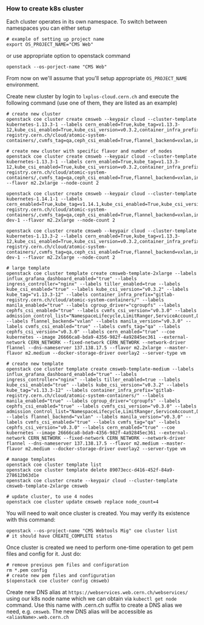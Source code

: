 ### How to create k8s cluster
Each cluster operates in its own namespace. To switch between namespaces you
can either setup
```
# example of setting up project name
export OS_PROJECT_NAME="CMS Web"
```
or use appropriate option to openstack command
```
openstack --os-porject-name "CMS Web"
```
From now on we'll assume that you'll setup appropriate `OS_PROJECT_NAME`
environment.

Create new cluster by login to `lxplus-cloud.cern.ch` and execute the
following command (use one of them, they are listed as an example)

```
# create new cluster
openstack coe cluster create cmsweb --keypair cloud --cluster-template kubernetes-1.13.3-1 --labels cern_enabled=True,kube_tag=v1.13.3-12,kube_csi_enabled=True,kube_csi_version=v0.3.2,container_infra_prefix=gitlab-registry.cern.ch/cloud/atomic-system-containers/,cvmfs_tag=qa,ceph_csi_enabled=True,flannel_backend=vxlan,ingress_controller=nginx,cern_tag=qa,tiller_enabled=true

# create new cluster with specific flavor and number of nodes
openstack coe cluster create cmsweb --keypair cloud --cluster-template kubernetes-1.13.3-1 --labels cern_enabled=True,kube_tag=v1.13.3-12,kube_csi_enabled=True,kube_csi_version=v0.3.2,container_infra_prefix=gitlab-registry.cern.ch/cloud/atomic-system-containers/,cvmfs_tag=qa,ceph_csi_enabled=True,flannel_backend=vxlan,ingress_controller=nginx,cern_tag=qa,tiller_enabled=true --flavor m2.2xlarge --node-count 2

openstack coe cluster create cmsweb --keypair cloud --cluster-template kubernetes-1.14.1-1 --labels cern_enabled=True,kube_tag=v1.14.1,kube_csi_enabled=True,kube_csi_version=v0.3.2,container_infra_prefix=gitlab-registry.cern.ch/cloud/atomic-system-containers/,cvmfs_tag=qa,ceph_csi_enabled=True,flannel_backend=vxlan,ingress_controller=nginx,cern_tag=qa,tiller_enabled=true,manila_enabled=True,manila_version=v0.3.0,heat_container_agent_tag=stein-dev-1 --flavor m2.2xlarge --node-count 2

openstack coe cluster create cmsweb --keypair cloud --cluster-template kubernetes-1.13.3-2 --labels cern_enabled=True,kube_tag=v1.13.3-12,kube_csi_enabled=True,kube_csi_version=v0.3.2,container_infra_prefix=gitlab-registry.cern.ch/cloud/atomic-system-containers/,cvmfs_tag=qa,ceph_csi_enabled=True,flannel_backend=vxlan,ingress_controller=nginx,cern_tag=qa,tiller_enabled=true,manila_enabled=True,manila_version=v0.3.0,heat_container_agent_tag=stein-dev-1 --flavor m2.2xlarge --node-count 2

# large template
openstack coe cluster template create cmsweb-template-2xlarge --labels influx_grafana_dashboard_enabled="true" --labels ingress_controller="nginx" --labels tiller_enabled=true --labels kube_csi_enabled="true" --labels kube_csi_version="v0.3.2" --labels kube_tag="v1.13.3-12" --labels container_infra_prefix="gitlab-registry.cern.ch/cloud/atomic-system-containers/" --labels manila_enabled="true" --labels cgroup_driver="cgroupfs" --labels cephfs_csi_enabled="true" --labels cvmfs_csi_version="v0.3.0" --labels admission_control_list="NamespaceLifecycle,LimitRanger,ServiceAccount,DefaultStorageClass,DefaultTolerationSeconds,MutatingAdmissionWebhook,ValidatingAdmissionWebhook,ResourceQuota,Priority" --labels flannel_backend="vxlan" --labels manila_version="v0.3.0" --labels cvmfs_csi_enabled="true" --labels cvmfs_tag="qa" --labels cephfs_csi_version="v0.3.0" --labels cern_enabled="true" --coe kubernetes --image 26666ca8-bda9-4356-982f-4a92845ec361 --external-network CERN_NETWORK --fixed-network CERN_NETWORK --network-driver flannel --dns-nameserver 137.138.17.5 --flavor m2.2xlarge --master-flavor m2.medium --docker-storage-driver overlay2 --server-type vm

# create new template
openstack coe cluster template create cmsweb-template-medium --labels influx_grafana_dashboard_enabled="true" --labels ingress_controller="nginx" --labels tiller_enabled=true --labels kube_csi_enabled="true" --labels kube_csi_version="v0.3.2" --labels kube_tag="v1.13.3-12" --labels container_infra_prefix="gitlab-registry.cern.ch/cloud/atomic-system-containers/" --labels manila_enabled="true" --labels cgroup_driver="cgroupfs" --labels cephfs_csi_enabled="true" --labels cvmfs_csi_version="v0.3.0" --labels admission_control_list="NamespaceLifecycle,LimitRanger,ServiceAccount,DefaultStorageClass,DefaultTolerationSeconds,MutatingAdmissionWebhook,ValidatingAdmissionWebhook,ResourceQuota,Priority" --labels flannel_backend="vxlan" --labels manila_version="v0.3.0" --labels cvmfs_csi_enabled="true" --labels cvmfs_tag="qa" --labels cephfs_csi_version="v0.3.0" --labels cern_enabled="true" --coe kubernetes --image 26666ca8-bda9-4356-982f-4a92845ec361 --external-network CERN_NETWORK --fixed-network CERN_NETWORK --network-driver flannel --dns-nameserver 137.138.17.5 --flavor m2.medium --master-flavor m2.medium --docker-storage-driver overlay2 --server-type vm

# manage templates
openstack coe cluster template list
openstack coe cluster template delete 89073ecc-d416-452f-84a9-278612b63d1e
openstack coe cluster create --keypair cloud --cluster-template cmsweb-template-2xlarge cmsweb

# update cluster, to use 4 nodes
openstack coe cluster update cmsweb replace node_count=4
```

You will need to wait once cluster is created. You may verify its existence
with this command:
```
openstack --os-project-name "CMS Webtools Mig" coe cluster list
# it should have CREATE_COMPLETE status
```

Once cluster is created we need to perform one-time operation to get pem files
and config for it. Just do:
```
# remove previous pem files and configuration
rm *.pem config
# create new pem files and configuration
$(openstack coe cluster config cmsweb)
```

Create new DNS alias at `https://webservices.web.cern.ch/webservices/`
using our k8s node name which we can obtain via `kubectl get node` command.
Use this name with .cern.ch suffix to create a DNS alias we need, e.g.
`cmsweb`. The new DNS alias will be accessible as `<aliasName>.web.cern.ch`
